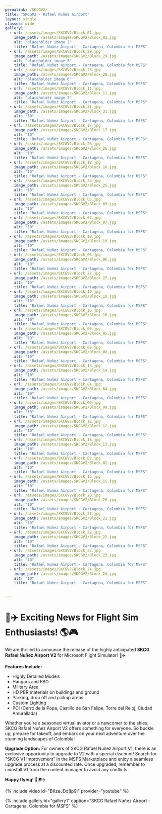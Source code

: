 ```yaml
---
permalink: /SKCGV2/
title: "SKCGV2 - Rafael Nuñez Airport"
layout: single
classes: wide
gallery1:
  - url: /assets/images/SKCGV2/Block_01.jpg
    image_path: /assets/images/SKCGV2/Block_01.jpg
    alt: "placeholder image 2"
    title: "Rafael Nuñez Airport - Cartagena, Colombia for MSFS"
  - url: /assets/images/SKCGV2/Block_29.jpg
    image_path: /assets/images/SKCGV2/Block_29.jpg
    alt: "placeholder image 5"
    title: "Rafael Nuñez Airport - Cartagena, Colombia for MSFS"
  - url: /assets/images/SKCGV2/Block_28.jpg
    image_path: /assets/images/SKCGV2/Block_28.jpg
    alt: "placeholder image 6"
    title: "Rafael Nuñez Airport - Cartagena, Colombia for MSFS"
  - url: /assets/images/SKCGV2/Block_11.jpg
    image_path: /assets/images/SKCGV2/Block_11.jpg
    alt: "placeholder image 7"
    title: "Rafael Nuñez Airport - Cartagena, Colombia for MSFS"
  - url: /assets/images/SKCGV2/Block_31.jpg
    image_path: /assets/images/SKCGV2/Block_31.jpg
    alt: "10"
    title: "Rafael Nuñez Airport - Cartagena, Colombia for MSFS"
  - url: /assets/images/SKCGV2/Block_17.jpg
    image_path: /assets/images/SKCGV2/Block_17.jpg
    alt: "10"
    title: "Rafael Nuñez Airport - Cartagena, Colombia for MSFS"
  - url: /assets/images/SKCGV2/Block_26.jpg
    image_path: /assets/images/SKCGV2/Block_26.jpg
    alt: "10"
    title: "Rafael Nuñez Airport - Cartagena, Colombia for MSFS"
  - url: /assets/images/SKCGV2/Block_18.jpg
    image_path: /assets/images/SKCGV2/Block_18.jpg
    alt: "10"
    title: "Rafael Nuñez Airport - Cartagena, Colombia for MSFS"
  - url: /assets/images/SKCGV2/Block_25.jpg
    image_path: /assets/images/SKCGV2/Block_25.jpg
    alt: "10"
    title: "Rafael Nuñez Airport - Cartagena, Colombia for MSFS"
  - url: /assets/images/SKCGV2/Block_03.jpg
    image_path: /assets/images/SKCGV2/Block_03.jpg
    alt: "10"
    title: "Rafael Nuñez Airport - Cartagena, Colombia for MSFS"
  - url: /assets/images/SKCGV2/Block_07.jpg
    image_path: /assets/images/SKCGV2/Block_07.jpg
    alt: "10"
    title: "Rafael Nuñez Airport - Cartagena, Colombia for MSFS"
  - url: /assets/images/SKCGV2/Block_19.jpg
    image_path: /assets/images/SKCGV2/Block_19.jpg
    alt: "10"
    title: "Rafael Nuñez Airport - Cartagena, Colombia for MSFS"
  - url: /assets/images/SKCGV2/Block_06.jpg
    image_path: /assets/images/SKCGV2/Block_06.jpg
    alt: "10"
    title: "Rafael Nuñez Airport - Cartagena, Colombia for MSFS"
  - url: /assets/images/SKCGV2/Block_27.jpg
    image_path: /assets/images/SKCGV2/Block_27.jpg
    alt: "10"
    title: "Rafael Nuñez Airport - Cartagena, Colombia for MSFS"
  - url: /assets/images/SKCGV2/Block_10.jpg
    image_path: /assets/images/SKCGV2/Block_10.jpg
    alt: "10"
    title: "Rafael Nuñez Airport - Cartagena, Colombia for MSFS"
  - url: /assets/images/SKCGV2/Block_16.jpg
    image_path: /assets/images/SKCGV2/Block_16.jpg
    alt: "10"
    title: "Rafael Nuñez Airport - Cartagena, Colombia for MSFS"
  - url: /assets/images/SKCGV2/Block_05.jpg
    image_path: /assets/images/SKCGV2/Block_05.jpg
    alt: "10"
    title: "Rafael Nuñez Airport - Cartagena, Colombia for MSFS"
  - url: /assets/images/SKCGV2/Block_08.jpg
    image_path: /assets/images/SKCGV2/Block_08.jpg
    alt: "10"
    title: "Rafael Nuñez Airport - Cartagena, Colombia for MSFS"
  - url: /assets/images/SKCGV2/Block_14.jpg
    image_path: /assets/images/SKCGV2/Block_14.jpg
    alt: "10"
    title: "Rafael Nuñez Airport - Cartagena, Colombia for MSFS"
  - url: /assets/images/SKCGV2/Block_04.jpg
    image_path: /assets/images/SKCGV2/Block_04.jpg
    alt: "10"
    title: "Rafael Nuñez Airport - Cartagena, Colombia for MSFS"
  - url: /assets/images/SKCGV2/Block_09.jpg
    image_path: /assets/images/SKCGV2/Block_09.jpg
    alt: "10"
    title: "Rafael Nuñez Airport - Cartagena, Colombia for MSFS"
  - url: /assets/images/SKCGV2/Block_12.jpg
    image_path: /assets/images/SKCGV2/Block_12.jpg
    alt: "10"
    title: "Rafael Nuñez Airport - Cartagena, Colombia for MSFS"
  - url: /assets/images/SKCGV2/Block_13.jpg
    image_path: /assets/images/SKCGV2/Block_13.jpg
    alt: "10"
    title: "Rafael Nuñez Airport - Cartagena, Colombia for MSFS"
  - url: /assets/images/SKCGV2/Block_02.jpg
    image_path: /assets/images/SKCGV2/Block_02.jpg
    alt: "10"
    title: "Rafael Nuñez Airport - Cartagena, Colombia for MSFS"
  - url: /assets/images/SKCGV2/Block_15.jpg
    image_path: /assets/images/SKCGV2/Block_15.jpg
    alt: "10"
    title: "Rafael Nuñez Airport - Cartagena, Colombia for MSFS"
  - url: /assets/images/SKCGV2/Block_20.jpg
    image_path: /assets/images/SKCGV2/Block_20.jpg
    alt: "10"
    title: "Rafael Nuñez Airport - Cartagena, Colombia for MSFS"
  - url: /assets/images/SKCGV2/Block_21.jpg
    image_path: /assets/images/SKCGV2/Block_21.jpg
    alt: "10"
    title: "Rafael Nuñez Airport - Cartagena, Colombia for MSFS"
  - url: /assets/images/SKCGV2/Block_22.jpg
    image_path: /assets/images/SKCGV2/Block_22.jpg
    alt: "10"
    title: "Rafael Nuñez Airport - Cartagena, Colombia for MSFS"
  - url: /assets/images/SKCGV2/Block_23.jpg
    image_path: /assets/images/SKCGV2/Block_23.jpg
    alt: "10"
    title: "Rafael Nuñez Airport - Cartagena, Colombia for MSFS"
  - url: /assets/images/SKCGV2/Block_24.jpg
    image_path: /assets/images/SKCGV2/Block_24.jpg
    alt: "10"
    title: "Rafael Nuñez Airport - Cartagena, Colombia for MSFS"
    

---
```


# 🛫✈️ Exciting News for Flight Sim Enthusiasts! 🌎🎮

We are thrilled to announce the release of the highly anticipated **SKCG Rafael Nuñez Airport V2** for Microsoft Flight Simulator! 🎉✈️

**Features Include:**
- Highly Detailed Models
- Hangars and FBO
- Military Area
- HD PBR materials on buildings and ground
- Parking, drop off and pickup areas
- Custom Lighting
- POI (Cerro de la Popa, Castillo de San Felipe, Torre del Reloj, Ciudad Amurallada)

Whether you're a seasoned virtual aviator or a newcomer to the skies, SKCG Rafael Nuñez Airport V2 offers something for everyone. So buckle up, prepare for takeoff, and embark on your next adventure over the stunning landscapes of Colombia!

**Upgrade Option:**
For owners of SKCG Rafael Nuñez Airport V1, there is an exclusive opportunity to upgrade to V2 with a special discount! Search for "SKCG V1 Improvement" in the MSFS Marketplace and enjoy a seamless upgrade process at a discounted rate. Once upgraded, remember to uninstall V1 from the content manager to avoid any conflicts.

**Happy flying!** 🛫🌍✈️

{% include video id="BKzeJDd8p9I" provider="youtube" %}

{% include gallery id="gallery1" caption="SKCG Rafael Nuñez Airport - Cartagena, Colombia for MSFS" %}

<script data-name="BMC-Widget" src="https://cdnjs.buymeacoffee.com/1.0.0/widget.prod.min.js" data-id="vpilot" data-description="Apoyame comprandome un Café!" data-message="Gracias por descargar. Ahora puedes invitarme a un Café!" data-color="#79D6B5" data-position="Right" data-x_margin="18" data-y_margin="18"></script>

